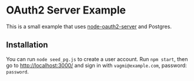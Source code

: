 # OAuth2 Server Example

This is a small example that uses [node-oauth2-server](https://github.com/thomseddon/node-oauth2-server/) and Postgres.

## Installation

You can run `node seed_pg.js` to create a user account.  Run `npm start`, then go to <http://localhost:3000/> and sign in with `vagmi@example.com`, password: `password`.
